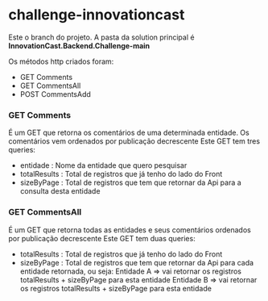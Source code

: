 # challenge-innovationcast

Este o branch do projeto. A pasta da solution principal é **InnovationCast.Backend.Challenge-main** <br>

Os métodos http criados foram:
- GET Comments
- GET CommentsAll
- POST CommentsAdd

### GET Comments ###
É um GET que retorna os comentários de uma determinada entidade. 
Os comentários vem ordenados por publicação decrescente
Este GET tem tres queries:
  - entidade      : Nome da entidade que quero pesquisar
  - totalResults  : Total de registros que já tenho do lado do Front
  - sizeByPage    : Total de registros que tem que retornar da Api para a consulta desta entidade

### GET CommentsAll ###
É um GET que retorna todas as entidades e seus comentários ordenados por publicação decrescente
Este GET tem duas queries:
  - totalResults  : Total de registros que já tenho do lado do Front
  - sizeByPage    : Total de registros que tem que retornar da Api para cada entidade retornada, ou seja:
                    Entidade A => vai retornar os registros totalResults + sizeByPage para esta entidade
                    Entidade B => vai retornar os registros totalResults + sizeByPage para esta entidade

